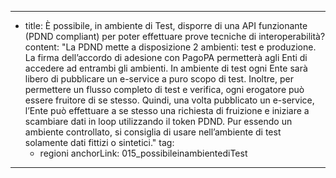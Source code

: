 ---
  - title: È possibile, in ambiente di Test, disporre di una API funzionante (PDND compliant) per poter effettuare prove tecniche di interoperabilità?
    content: "La PDND mette a disposizione 2 ambienti: test e produzione. La firma dell’accordo di adesione con PagoPA permetterà agli Enti di accedere ad entrambi gli ambienti. In ambiente di test ogni Ente sarà libero di pubblicare un e-service a puro scopo di test. Inoltre, per permettere un flusso completo di test e verifica, ogni erogatore può essere fruitore di se stesso. Quindi, una volta pubblicato un e-service, l’Ente può effettuare a se stesso una richiesta di fruizione e iniziare a scambiare dati in loop utilizzando il token PDND. Pur essendo un ambiente controllato, si consiglia di usare nell’ambiente di test solamente dati fittizi o sintetici."
    tag:
      - regioni
    anchorLink: 015_possibileinambientediTest
---
